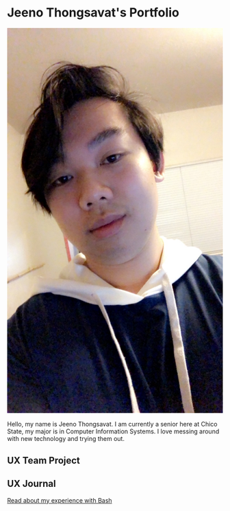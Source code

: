 # Jeeno Thongsavat's Portfolio

![A picture of myself](/assets/jeeno-thongsavat.JPG)

Hello, my name is Jeeno Thongsavat. I am currently a senior here at Chico State, my major is in Computer Information Systems. I love messing around with new technology and trying them out. 

## UX Team Project


## UX Journal

[Read about my experience with Bash](j01/)
